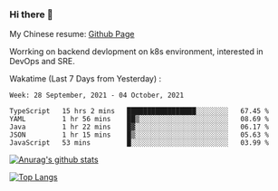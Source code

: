 ### Hi there 👋

My Chinese resume: [Github Page](https://spencercjh.github.io/resume/)

Worrking on backend devlopment on k8s environment, interested in DevOps and SRE.

Wakatime (Last 7 Days from Yesterday) :

<!--START_SECTION:waka-->
```text
Week: 28 September, 2021 - 04 October, 2021

TypeScript   15 hrs 2 mins   █████████████████░░░░░░░░   67.45 % 
YAML         1 hr 56 mins    ██▒░░░░░░░░░░░░░░░░░░░░░░   08.69 % 
Java         1 hr 22 mins    █▓░░░░░░░░░░░░░░░░░░░░░░░   06.17 % 
JSON         1 hr 15 mins    █▒░░░░░░░░░░░░░░░░░░░░░░░   05.63 % 
JavaScript   53 mins         █░░░░░░░░░░░░░░░░░░░░░░░░   03.99 % 
```
<!--END_SECTION:waka-->

[![Anurag's github stats](https://github-readme-stats.vercel.app/api?username=spencercjh&theme=tokyonight&show_icons=true)](https://github.com/anuraghazra/github-readme-stats)

[![Top Langs](https://github-readme-stats.vercel.app/api/top-langs/?username=spencercjh&layout=compact&theme=tokyonight)](https://github.com/anuraghazra/github-readme-stats)
